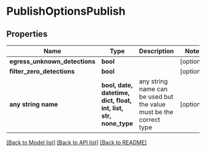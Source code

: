 # PublishOptionsPublish


## Properties
Name | Type | Description | Notes
------------ | ------------- | ------------- | -------------
**egress_unknown_detections** | **bool** |  | [optional] 
**filter_zero_detections** | **bool** |  | [optional] 
**any string name** | **bool, date, datetime, dict, float, int, list, str, none_type** | any string name can be used but the value must be the correct type | [optional]

[[Back to Model list]](../README.md#documentation-for-models) [[Back to API list]](../README.md#documentation-for-api-endpoints) [[Back to README]](../README.md)


